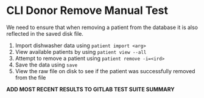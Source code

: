 # CLI Donor Remove Manual Test

We need to ensure that when removing a patient from the database it is also reflected in the saved disk file.

1. Import dishwasher data using `patient import <arg>`
2. View available patients by using `patient view --all`
3. Attempt to remove a patient using `patient remove -i=<ird>`
3. Save the data using `save`
4. View the raw file on disk to see if the patient was successfully removed from the file

**ADD MOST RECENT RESULTS TO GITLAB TEST SUITE SUMMARY**
